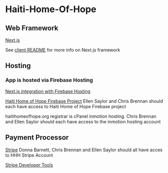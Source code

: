 # Haiti-Home-Of-Hope

## Web Framework
[Next.js](https://nextjs.org/)

See [client README](https://github.com/ellensaylor8/Haiti-Home-Of-Hope/blob/main/client/README.md) for more info on Next.js framework

## Hosting
### App is hosted via Firebase Hosting
  [Next.js integration with Firebase Hosting](https://firebase.google.com/docs/hosting/frameworks/nextjs#initialize_a_new_project)
  
  [Haiti Home of Hope Firebase Project](https://console.firebase.google.com/u/0/project/haiti-home-of-hope/overview) Ellen Saylor and Chris Brennan should each have access to Haiti Home of Hope Firebase project

  haitihomeofhope.org registrar is cPanel inmotion hosting. Chris Brennan and Ellen Saylor should each have access to the inmotion hosting account


## Payment Processor

   [Stripe](https://dashboard.stripe.com/login) Donna Barnett, Chris Brennan and Ellen Saylor should all have acces to HHH Stripe Account

   [Stripe Developer Tools](https://docs.stripe.com/development)
